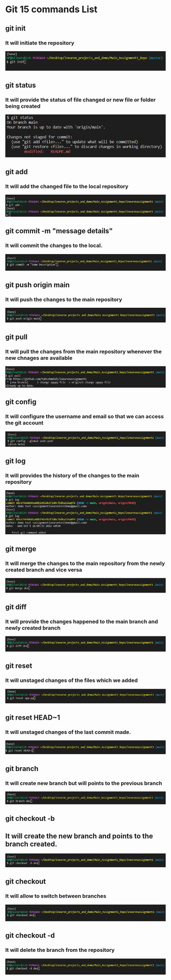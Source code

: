 # Git 15 commands List

## git init
### It will initiate the repository

![](images/git_init.jpg)

## git status
### It will provide the status of file changed or new file or folder being created
![](images/git_status.jpg)
## git add <filename>
### It will add the changed file to the local repository
![](images/git_add.jpg)
## git commit -m "message details"
### It will commit the changes to the local.
![](images/git_commit.jpg)
## git push origin main
### It will push the changes to the main repository
![](images/git_push.jpg)
## git pull
### It will pull the changes from the main repository whenever the new chnages are available
![](images/git_pull.jpg)
## git config
### It will configure the username and email so that we can access the git account
![](images/git_config.jpg)
## git log
### It will provides the history of the changes to the main repository
![](images/git_log.jpg)
## git merge
### It will merge the changes to the main repository from the newly created branch and vice versa
![](images/git_merge.jpg)
## git diff <branchname>
### It will provide the changes happened to the main branch and newly created branch
![](images/git_diff.jpg)
## git reset <filename>
### It will unstaged changes of the files which we added
![](images/git_reset_file.jpg)
## git reset HEAD~1
### It will unstaged changes of the last commit made.
![](images/git_reset_head.jpg)
## git branch <branchname>
### It will create new branch but will points to the previous branch
![](images/git_branch.jpg)
## git checkout -b <branchname>
## It will create the new branch and points to the branch created.
![](images/git_checkout.jpg)
## git checkout <branchname>
### It will allow to switch between branches
![](images/git_switch_branch.jpg)
## git checkout -d <branchname>
### It will delete the branch from the repository
![](images/git_delete_branch.jpg)